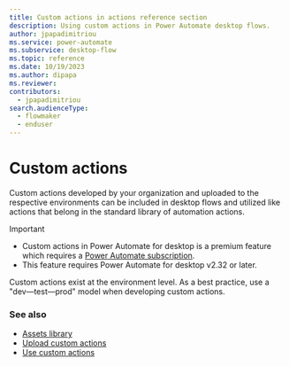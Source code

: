 ```yaml
---
title: Custom actions in actions reference section
description: Using custom actions in Power Automate desktop flows.
author: jpapadimitriou
ms.service: power-automate
ms.subservice: desktop-flow
ms.topic: reference
ms.date: 10/19/2023
ms.author: dipapa
ms.reviewer: 
contributors:
  - jpapadimitriou
search.audienceType: 
  - flowmaker
  - enduser
---
```


# Custom actions

Custom actions developed by your organization and uploaded to the respective environments can be included in desktop flows and utilized like actions that belong in the standard library of automation actions. 

> [!IMPORTANT]
>
> - Custom actions in Power Automate for desktop is a premium feature which requires a [Power Automate subscription](https://powerautomate.microsoft.com/pricing/).
> - This feature requires Power Automate for desktop v2.32 or later.

Custom actions exist at the environment level. As a best practice, use a "dev&mdash;test&mdash;prod" model when developing custom actions.

### See also

- [Assets library](../assets-library.md)
- [Upload custom actions](../upload-custom-actions.md)
- [Use custom actions](../use-custom-actions.md)
